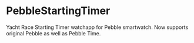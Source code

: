 # PebbleStartingTimer
Yacht Race Starting Timer watchapp for Pebble smartwatch.
Now supports original Pebble as well as Pebble Time.
